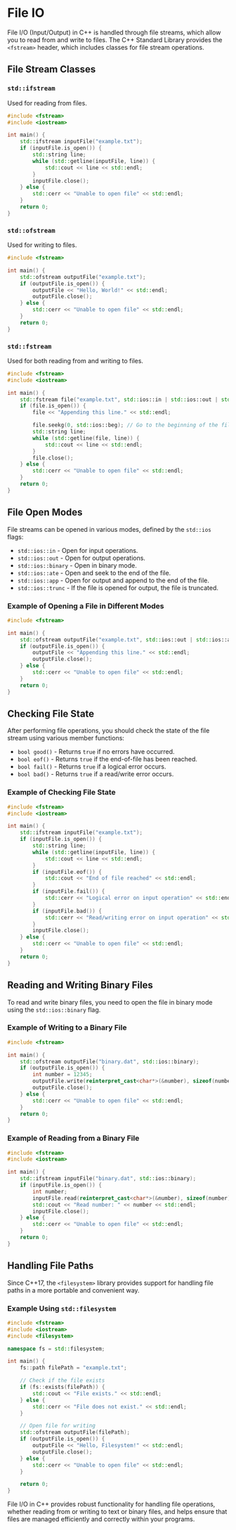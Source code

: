 # File IO

File I/O (Input/Output) in C++ is handled through file streams, which allow you to read from and write to files. The C++ Standard Library provides the `<fstream>` header, which includes classes for file stream operations.

## File Stream Classes

### `std::ifstream`

Used for reading from files.

```cpp
#include <fstream>
#include <iostream>

int main() {
    std::ifstream inputFile("example.txt");
    if (inputFile.is_open()) {
        std::string line;
        while (std::getline(inputFile, line)) {
            std::cout << line << std::endl;
        }
        inputFile.close();
    } else {
        std::cerr << "Unable to open file" << std::endl;
    }
    return 0;
}
```

### `std::ofstream`

Used for writing to files.

```cpp
#include <fstream>

int main() {
    std::ofstream outputFile("example.txt");
    if (outputFile.is_open()) {
        outputFile << "Hello, World!" << std::endl;
        outputFile.close();
    } else {
        std::cerr << "Unable to open file" << std::endl;
    }
    return 0;
}
```

### `std::fstream`

Used for both reading from and writing to files.

```cpp
#include <fstream>
#include <iostream>

int main() {
    std::fstream file("example.txt", std::ios::in | std::ios::out | std::ios::app);
    if (file.is_open()) {
        file << "Appending this line." << std::endl;

        file.seekg(0, std::ios::beg); // Go to the beginning of the file
        std::string line;
        while (std::getline(file, line)) {
            std::cout << line << std::endl;
        }
        file.close();
    } else {
        std::cerr << "Unable to open file" << std::endl;
    }
    return 0;
}
```

## File Open Modes

File streams can be opened in various modes, defined by the `std::ios` flags:

- `std::ios::in` - Open for input operations.
- `std::ios::out` - Open for output operations.
- `std::ios::binary` - Open in binary mode.
- `std::ios::ate` - Open and seek to the end of the file.
- `std::ios::app` - Open for output and append to the end of the file.
- `std::ios::trunc` - If the file is opened for output, the file is truncated.

### Example of Opening a File in Different Modes

```cpp
#include <fstream>

int main() {
    std::ofstream outputFile("example.txt", std::ios::out | std::ios::app);
    if (outputFile.is_open()) {
        outputFile << "Appending this line." << std::endl;
        outputFile.close();
    } else {
        std::cerr << "Unable to open file" << std::endl;
    }
    return 0;
}
```

## Checking File State

After performing file operations, you should check the state of the file stream using various member functions:

- `bool good()` - Returns `true` if no errors have occurred.
- `bool eof()` - Returns `true` if the end-of-file has been reached.
- `bool fail()` - Returns `true` if a logical error occurs.
- `bool bad()` - Returns `true` if a read/write error occurs.

### Example of Checking File State

```cpp
#include <fstream>
#include <iostream>

int main() {
    std::ifstream inputFile("example.txt");
    if (inputFile.is_open()) {
        std::string line;
        while (std::getline(inputFile, line)) {
            std::cout << line << std::endl;
        }
        if (inputFile.eof()) {
            std::cout << "End of file reached" << std::endl;
        }
        if (inputFile.fail()) {
            std::cerr << "Logical error on input operation" << std::endl;
        }
        if (inputFile.bad()) {
            std::cerr << "Read/writing error on input operation" << std::endl;
        }
        inputFile.close();
    } else {
        std::cerr << "Unable to open file" << std::endl;
    }
    return 0;
}
```

## Reading and Writing Binary Files

To read and write binary files, you need to open the file in binary mode using the `std::ios::binary` flag.

### Example of Writing to a Binary File

```cpp
#include <fstream>

int main() {
    std::ofstream outputFile("binary.dat", std::ios::binary);
    if (outputFile.is_open()) {
        int number = 12345;
        outputFile.write(reinterpret_cast<char*>(&number), sizeof(number));
        outputFile.close();
    } else {
        std::cerr << "Unable to open file" << std::endl;
    }
    return 0;
}
```

### Example of Reading from a Binary File

```cpp
#include <fstream>
#include <iostream>

int main() {
    std::ifstream inputFile("binary.dat", std::ios::binary);
    if (inputFile.is_open()) {
        int number;
        inputFile.read(reinterpret_cast<char*>(&number), sizeof(number));
        std::cout << "Read number: " << number << std::endl;
        inputFile.close();
    } else {
        std::cerr << "Unable to open file" << std::endl;
    }
    return 0;
}
```

## Handling File Paths

Since C++17, the `<filesystem>` library provides support for handling file paths in a more portable and convenient way.

### Example Using `std::filesystem`

```cpp
#include <fstream>
#include <iostream>
#include <filesystem>

namespace fs = std::filesystem;

int main() {
    fs::path filePath = "example.txt";

    // Check if the file exists
    if (fs::exists(filePath)) {
        std::cout << "File exists." << std::endl;
    } else {
        std::cerr << "File does not exist." << std::endl;
    }

    // Open file for writing
    std::ofstream outputFile(filePath);
    if (outputFile.is_open()) {
        outputFile << "Hello, Filesystem!" << std::endl;
        outputFile.close();
    } else {
        std::cerr << "Unable to open file" << std::endl;
    }

    return 0;
}
```

File I/O in C++ provides robust functionality for handling file operations, whether reading from or writing to text or binary files, and helps ensure that files are managed efficiently and correctly within your programs.